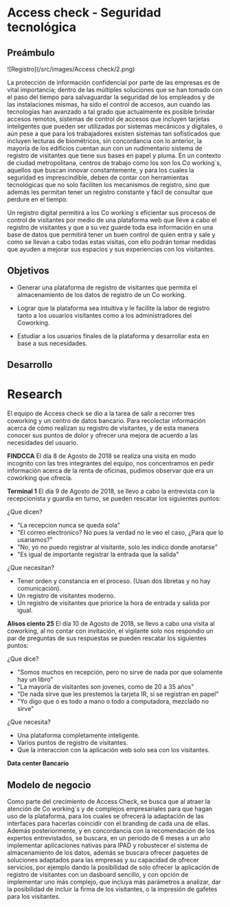 # Access check - Seguridad tecnológica 
## Preámbulo
![Registro](/src/images/Access check/2.png)

La protección de información confidencial por parte de las empresas es de vital importancia; dentro de las múltiples soluciones que se han tomado con el paso del tiempo para salvaguardar la seguridad de los empleados y de las instalaciones mismas, ha sido el control de accesos, aun cuando las tecnologías han avanzado a tal grado que actualmente es posible brindar accesos remotos, sistemas de control de accesos que incluyen tarjetas inteligentes que pueden ser utilizadas por sistemas mecánicos y digitales, o aún pese a que para los trabajadores existen sistemas tan sofisticados que incluyen lecturas de biométricos, sin concordancia con lo anterior, la mayoría de los edificios cuentan aun con un rudimentario sistema de registro de visitantes que tiene sus bases en papel y pluma. En un contexto de ciudad metropolitana, centros de trabajo como los son los Co working´s, aquellos que buscan innovar constantemente, y para los cuales la seguridad es imprescindible, deben de contar con herramientas tecnológicas que no solo faciliten los mecanismos de registro, sino que además les permitan tener un registro constante y fácil de consultar que perdure en el tiempo.

Un registro digital permitirá a los Co working´s eficientar sus procesos de control de visitantes por medio de una plataforma web que lleve a cabo el registro de visitantes y que a su vez guarde toda esa información en una base de datos que permitirá tener un buen control de quien entra y sale y como se llevan a cabo todas estas visitas, con ello podrán tomar medidas que ayuden a mejorar sus espacios y sus experiencias con los visitantes.

## Objetivos


* Generar una plataforma de registro de visitantes que permita el almacenamiento de los datos de registro de un Co working.

* Lograr que la plataforma sea intuitiva y le facilite la labor de registro tanto a los usuarios visitantes como a los administradores del Coworking.

* Estudiar a los usuarios finales de la plataforma y desarrollar esta en base a sus necesidades.

## Desarrollo

# Research

El equipo de Access check se dio a la tarea de salir a recorrer tres coworking y un centro de datos bancario. Para recolectar información acerca de cómo realizan su registro de visitantes, y de esta manera conocer sus puntos de dolor y ofrecer una mejora de acuerdo a las necesidades del usuario. 

**FINDCCA**
El día 8 de Agosto de 2018 se realiza una visita en modo incognito con las tres integrantes del equipo, nos concentramos en pedir información acerca de la renta de oficinas, pudimos observar que era un coworking que ofrecía.

**Terminal 1**
El día 9 de Agosto de 2018, se llevo a cabo la entrevista con la recepcionista y guardia en turno, se pueden rescatar los siguientes puntos:

¿Que dicen?
- "La recepcion nunca se queda sola"
- "El correo electronico? No pues la verdad no le veo el caso, ¿Para que lo usariamos?"
- "No, yo no puedo registrar al visitante, solo les indico donde anotarse"
- "Es igual de importante registrar la entrada que la salida"

¿Que necesitan?
- Tener orden y constancia en el proceso. (Usan dos libretas y no hay comunicación).
- Un registro de visitantes moderno.
- Un registro de visitantes que priorice la hora de entrada y salida por igual.


**Alisos ciento 25**
El día 10 de Agosto de 2018, se llevo a cabo una visita al coworking, al no contar con invitación, el vigilante solo nos respondio un par de preguntas de sus respuestas se pueden rescatar los siguientes puntos:

¿Que dice?
- "Somos muchos en recepción, pero no sirve de nada por que solamente hay un libro"
- "La mayoría de visitantes son jovenes, como de 20 a 35 años"
- "De nada sirve que les prestemos la tarjeta IR, si se registran en papel"
- "Yo digo que o es todo a mano o todo a computadora, mezclado no sirve"

¿Que necesita?
- Una plataforma completamente inteligente.
- Varios puntos de registro de visitantes.
- Que la interaccion con la aplicación web solo sea con los visitantes.



**Data center Bancario**

## Modelo de negocio

Como parte del crecimiento de Access Check, se busca que al atraer la atención de Co working´s y de complejos empresariales para que hagan uso de la plataforma, para los cuales se ofrecerá la adaptación de las interfaces para hacerlas coincidir con el branding de cada una de ellas. Además posteriormente, y en concordancia con la recomendación de los expertos entrevistados, se buscara, en un periodo de 6 meses a un año implementar aplicaciones nativas para IPAD y robustecer el sistema de almacenamiento de los datos, además se buscara ofrecer paquetes de soluciones adaptados para las empresas y su capacidad de ofrecer servicios, por ejemplo dando la posibilidad de solo ofrecer la aplicación de registro de visitantes con un dasboard sencillo, y con opción de implementar uno más complejo, que incluya más parámetros a analizar, dar la posibilidad de incluir la firma de los visitantes, o la impresión de gafetes para los visitantes.
